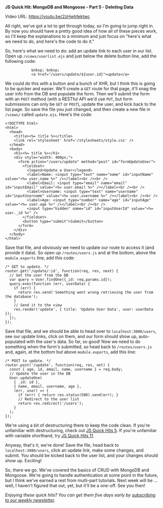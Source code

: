 **JS Quick Hit: MongoDB and Mongoose - Part 5 - Deleting Data**

Video URL: https://youtu.be/2zHwhfektwc

All right, we've got a lot to get through today, so I'm going to jump right in. By now you should have a pretty good idea of how all of these pieces work, so I'll keep the explanations to a minimum and just focus on "here's what we need to do, and here's the code to do it."

So, here's what we need to do: add an update link to each user in our list. Open up `/views/userlist.ejs` and just below the delete button line, add the following code:

```
            &nbsp; &nbsp;
            <a href="/users/update/${user.id}">update</a>
```

We could do this with a button and a bunch of XHR, but I think this is going to be quicker and easier. We'll create a `GET` route for that page, it'll snag the user info from the DB and populate the form. Then we'll submit the form with an `POST` method (with a RESTful API we'd use `PUT`, but form submissions can only be `GET` or `POST`), update the user, and kick back to the list page. So save the file you just changed, and then create a new file in `/views/` called `update.ejs`. Here's the code:

```
<!DOCTYPE html>
<html>
  <head>
    <title><%= title %></title>
    <link rel='stylesheet' href='/stylesheets/style.css' />
  </head>
  <body>
    <h1><%= title %></h1>
    <div style="width: 400px;">
      <form action="/users/update" method="post" id="formUpdateUser">
        <fieldset>
          <legend>Update a User</legend>
          <label>Name: <input type="text" name="name" id="inputName" value="<%= user.name %>" /></label><br /><br />
          <label>Email: <input type="email" name="email" id="inputEmail" value="<%= user.email %>" /></label><br /><br />
          <label>Username: <input type="text" name="username" id="inputUsername" value="<%= user.username %>" /></label><br /><br />
          <label>Age: <input type="number" name="age" id="inputAge" value="<%= user.age %>" /></label><br /><br />
          <input type="hidden" name="id" id="inputUserId" value="<%= user._id %>" />
        </fieldset>
        <button type="submit">Submit</button>
      </form>
    </div>
  </body>
</html>
```

Save that file, and obviously we need to update our route to access it (and provide it data). So open up `/routes/users.js` and at the bottom, above the `module.exports` line, add this code:

```
/* GET to update. */
router.get('/update/:id', function(req, res, next) {
  // Get the user from the DB
  var query = User.findOne({_id: req.params.id});
  query.exec(function (err, userData) {
    if (err) {
      return res.send('Something went wrong retrieving the user from the database');
    }
    // Send it to the view
    res.render('update', { title: 'Update User Data', user: userData });
  });
});
```

Save that file, and we should be able to head over to `localhost:3000/users`, see our update links, click on them, and our form should show up, auto-populated with the user's data. So far, so good! Now we need to do something when the form's submitted, so head back to `/routes/users.js` and, again, at the bottom but above `module.exports`, add this line:

```
/* POST to update. */
router.post('/update', function(req, res, net) {
  const { age, id, email, name, username } = req.body;
  // Update the user in the DB
  User.updateOne(
    { _id: id },
    { name, email, username, age },
    (err, user) => {
      if (err) { return res.status(500).send(err); }
      // Redirect to the user list
      return res.redirect('/users');
    }
  );
});
```

We're using a bit of destructuring there to keep the code clean. If you're unfamiliar with destructuring, check out [JS Quick Hits 5](https://closebrace.com/tutorials/2018-02-21/js-quick-hits-5-variable-destructuring). If you're unfamiliar with variable shorthand, try [JS Quick Hits 11](https://closebrace.com/tutorials/2018-04-04/js-quick-hits-11-object-shorthand).

Anyway, that's it, we're done! Save the file, head back to `localhost:3000/users`, click an update link, make some changes, and submit. You should be kicked back to the user list, and your changes should show up. Exciting!

So, there we go. We've covered the basics of CRUD with MongoDB and Mongoose. We're going to handle authentication at some point in the future, but I think we've earned a rest from mutli-part tutorials. Next week will be &hellip; well, I haven't figured that out, yet, but it'll be a one-off. See you then!

_Enjoying these quick hits? You can get them five days early by [subscribing to our weekly newsletter](https://closebrace.com/newsletter/subscribe)._
